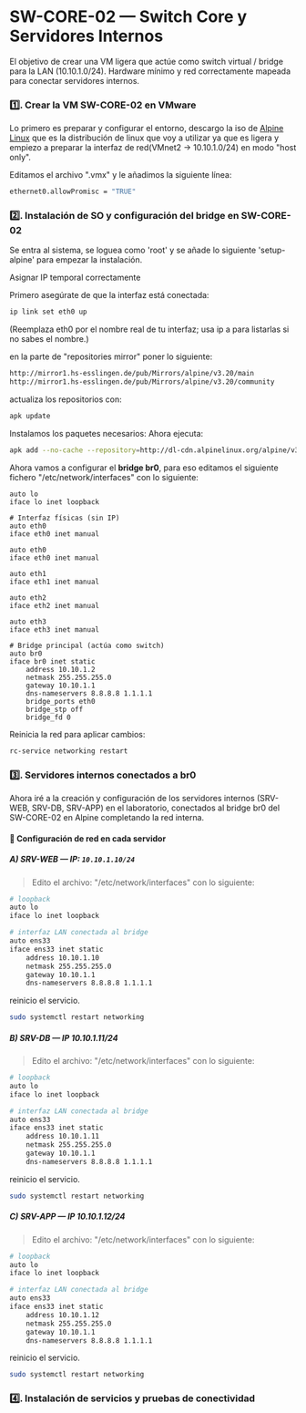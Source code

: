 # SW-CORE-02 — Switch Core y Servidores Internos

El objetivo de crear una VM ligera que actúe como switch virtual / bridge para la LAN (10.10.1.0/24). Hardware mínimo y red correctamente mapeada para conectar servidores internos.

### 1️⃣. Crear la VM SW-CORE-02 en VMware

Lo primero es preparar y configurar el entorno, descargo la iso de [Alpine Linux](https://www.alpinelinux.org/?utm_source=chatgpt.com) que es la distribución de linux que voy a utilizar ya que es ligera y empiezo a preparar la interfaz de red(VMnet2 → 10.10.1.0/24) en modo "host only".

Editamos el archivo ".vmx" y le añadimos la siguiente línea: 
<!-- Esto permite al sistema de bridge capturar paquetes en modo promiscuo si hace falta. -->
```bash
ethernet0.allowPromisc = "TRUE" 
```
### 2️⃣. Instalación de SO y configuración del bridge en SW-CORE-02
Se entra al sistema, se loguea como 'root' y se añade lo siguiente 'setup-alpine' para empezar la instalación.

Asignar IP temporal correctamente

Primero asegúrate de que la interfaz está conectada:
``` bash
ip link set eth0 up
```
(Reemplaza eth0 por el nombre real de tu interfaz; usa ip a para listarlas si no sabes el nombre.)
<!--
Luego asigna la IP con la interfaz explícita:
``` ip addr add 192.168.238.50/24 dev eth0 ```
Agrega la ruta por defecto (gateway):
``` ip route add default via 192.168.238.2 ```
Configura DNS temporal:
``` echo "nameserver 8.8.8.8" > /etc/resolv.conf ```bash
Prueba conectividad:
``` ping -c 4 8.8.8.8
ping -c 4 dl-cdn.alpinelinux.org ```
-->

en la parte de "repositories mirror" poner lo siguiente:
<!--echo linkrepositorio >> /etc/apk/repositories -->
``` bash
http://mirror1.hs-esslingen.de/pub/Mirrors/alpine/v3.20/main
http://mirror1.hs-esslingen.de/pub/Mirrors/alpine/v3.20/community
```
actualiza los repositorios con:
``` bash
apk update
```
Instalamos los paquetes necesarios:
Ahora ejecuta:
``` bash
apk add --no-cache --repository=http://dl-cdn.alpinelinux.org/alpine/v3.22/main bridge iproute2
``` 
<!-- Con --repository = obligamos a usar un repositorio válido y directo, evitando problemas de “world not found”.

--no-cache = evita conflictos con caché corrupto.
 -->
 Ahora vamos a configurar el **bridge br0**, para eso editamos el siguiente fichero "/etc/network/interfaces" con lo siguiente:
``` nano
auto lo
iface lo inet loopback

# Interfaz físicas (sin IP)
auto eth0
iface eth0 inet manual

auto eth0
iface eth0 inet manual

auto eth1
iface eth1 inet manual

auto eth2
iface eth2 inet manual

auto eth3
iface eth3 inet manual

# Bridge principal (actúa como switch)
auto br0
iface br0 inet static
    address 10.10.1.2
    netmask 255.255.255.0
    gateway 10.10.1.1
    dns-nameservers 8.8.8.8 1.1.1.1
    bridge_ports eth0
    bridge_stp off
    bridge_fd 0

``` 
 
 <!-- eth0 es la interfaz conectada al Core/Router.

br0 es el bridge virtual, con la IP de gestión 10.10.1.2.
🔑 ¿Qué pasa aquí?

eth0 ↔ uplink al Core (10.10.1.1).

eth1 ↔ SRV-WEB.

eth2 ↔ SRV-DB.

eth3 ↔ SRV-APP.

Todos esos puertos son parte del mismo bridge (br0).

La IP de gestión (10.10.1.2) vive en br0, no en las interfaces físicas.

Alpine funciona como un switch gestionado L2.

✅ Ventajas

Comportamiento idéntico a un switch físico.

Menos lío de rutas, NAT o forwarding: todos en la misma LAN.

Escalable: puedes añadir más interfaces al bridge (bridge_ports).
Si se va a conectar más NICs al switch, simplemente se añade en bridge_ports.
 -->
 Reinicia la red para aplicar cambios:
 ``` bash
rc-service networking restart
```
 <!--
Verifica que br0 existe y está UP:

'''ip a show br0'''

Prueba conectividad:

'''ping -c 4 10.10.1.1   # Gateway (RT-CORE-01)
ping -c 4 8.8.8.8     # DNS externo'''

E. Arranque automático

Asegúrate de que los servicios se inicien en boot:

'''rc-update add networking boot
rc-update add local boot'''
 -->
### 3️⃣. Servidores internos conectados a br0
Ahora iré a la creación y configuración de los servidores internos (SRV-WEB, SRV-DB, SRV-APP) en el laboratorio, conectados al bridge br0 del SW-CORE-02 en Alpine completando la red interna.
<!-- ==========================================
| Parámetro       | SRV-WEB | SRV-DB | SRV-APP |
|-----------------|---------|--------|---------|
| CPU             | 1 vCPU  | 2 vCPU | 2 vCPU  |
| RAM             | 2 GB    | 2 GB   | 2 GB    |
| Disco           | 10 GB   | 10 GB  | 10 GB   |
| SO              | Debian / Ubuntu Server minimal |
| NIC             | 1 NIC → conectar a `br0` en Alpine (`SW-CORE-02`) |

> La NIC de cada servidor se conecta a la **LAN interna (VLAN1)** a través del bridge `br0`.
=========================================== -->
 #### 🔧 Configuración de red en cada servidor
 ##### A) SRV-WEB — IP: `10.10.1.10/24`

 > Edito el archivo: "/etc/network/interfaces" con lo siguiente:

``` bash
# loopback
auto lo
iface lo inet loopback

# interfaz LAN conectada al bridge
auto ens33
iface ens33 inet static
    address 10.10.1.10
    netmask 255.255.255.0
    gateway 10.10.1.1
    dns-nameservers 8.8.8.8 1.1.1.1
```   
reinicio el servicio.
``` bash
sudo systemctl restart networking
```
<!-- ==========================================
Verifica la conectividad:
ip a show ens33
ping -c 4 10.10.1.1   # Core Router / Firewall
ping -c 4 10.10.1.11  # SRV-DB
ping -c 4 10.10.1.12  # SRV-APP
=========================================== -->
##### B) SRV-DB — IP 10.10.1.11/24
> Edito el archivo: "/etc/network/interfaces" con lo siguiente:

``` bash
# loopback
auto lo
iface lo inet loopback

# interfaz LAN conectada al bridge
auto ens33
iface ens33 inet static
    address 10.10.1.11
    netmask 255.255.255.0
    gateway 10.10.1.1
    dns-nameservers 8.8.8.8 1.1.1.1
```   
reinicio el servicio.
``` bash
sudo systemctl restart networking
```
##### C) SRV-APP — IP 10.10.1.12/24
> Edito el archivo: "/etc/network/interfaces" con lo siguiente:

``` bash
# loopback
auto lo
iface lo inet loopback

# interfaz LAN conectada al bridge
auto ens33
iface ens33 inet static
    address 10.10.1.12
    netmask 255.255.255.0
    gateway 10.10.1.1
    dns-nameservers 8.8.8.8 1.1.1.1
```   
reinicio el servicio.
``` bash
sudo systemctl restart networking
```
<!-- ==========================================
1️⃣Usar systemd-networkd con tu configuración estática en modo gráfico.

Crea el archivo de configuración de red para ens33:

su -
nano /etc/systemd/network/10-ens33.network

[Match]
Name=ens33

[Network]
Address=10.10.1.11/24
Gateway=10.10.1.1
DNS=8.8.8.8
DNS=1.1.1.1

Cambia la IP según el servidor (WEB/DB/APP).

2️⃣ Habilitar y reiniciar systemd-networkd
sudo systemctl enable systemd-networkd --now
sudo systemctl restart systemd-networkd

3️⃣ Verificar que la IP se levanta
ip addr show ens33
ping -c 4 10.10.1.1
ping -c 4 10.10.1.10

Ahora sí, la interfaz debería aparecer con la IP correcta en modo gráfico y consola.
=========================================== -->

### 4️⃣. Instalación de servicios y pruebas de conectividad

